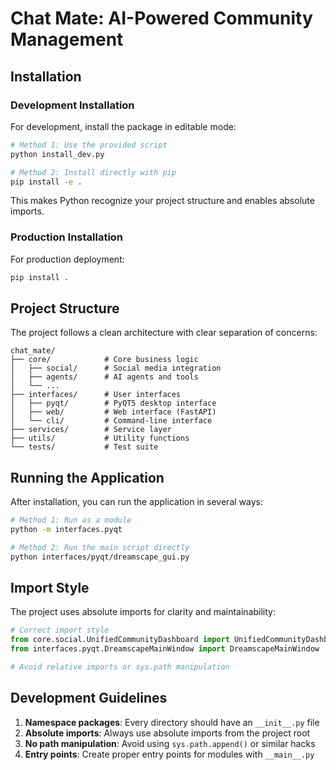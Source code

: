# Chat Mate: AI-Powered Community Management

## Installation

### Development Installation

For development, install the package in editable mode:

```bash
# Method 1: Use the provided script
python install_dev.py

# Method 2: Install directly with pip
pip install -e .
```

This makes Python recognize your project structure and enables absolute imports.

### Production Installation

For production deployment:

```bash
pip install .
```

## Project Structure

The project follows a clean architecture with clear separation of concerns:

```
chat_mate/
├── core/            # Core business logic
│   ├── social/      # Social media integration
│   ├── agents/      # AI agents and tools
│   └── ...
├── interfaces/      # User interfaces
│   ├── pyqt/        # PyQT5 desktop interface
│   ├── web/         # Web interface (FastAPI)
│   └── cli/         # Command-line interface
├── services/        # Service layer
├── utils/           # Utility functions
└── tests/           # Test suite
```

## Running the Application

After installation, you can run the application in several ways:

```bash
# Method 1: Run as a module
python -m interfaces.pyqt

# Method 2: Run the main script directly
python interfaces/pyqt/dreamscape_gui.py
```

## Import Style

The project uses absolute imports for clarity and maintainability:

```python
# Correct import style
from core.social.UnifiedCommunityDashboard import UnifiedCommunityDashboard
from interfaces.pyqt.DreamscapeMainWindow import DreamscapeMainWindow

# Avoid relative imports or sys.path manipulation
```

## Development Guidelines

1. **Namespace packages**: Every directory should have an `__init__.py` file
2. **Absolute imports**: Always use absolute imports from the project root
3. **No path manipulation**: Avoid using `sys.path.append()` or similar hacks
4. **Entry points**: Create proper entry points for modules with `__main__.py` 